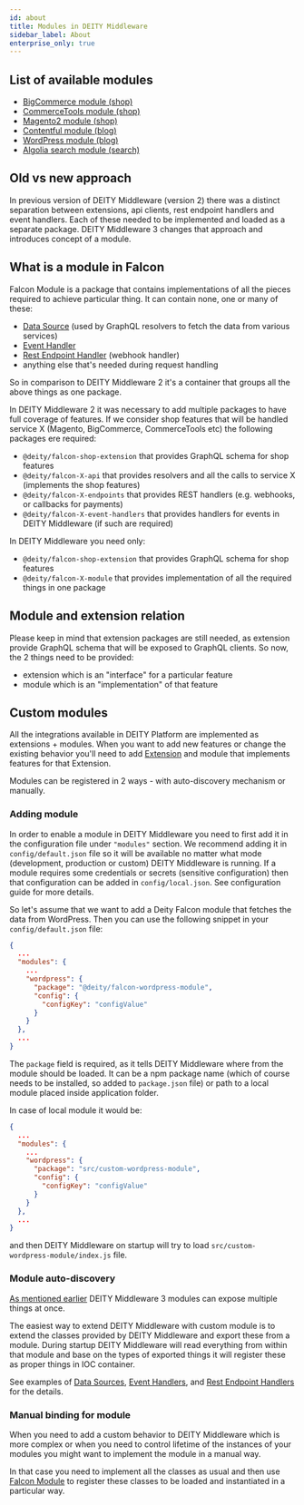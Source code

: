 ```yaml
---
id: about
title: Modules in DEITY Middleware
sidebar_label: About
enterprise_only: true
---
```


## List of available modules

- [BigCommerce module (shop)](../../integration/bigcommerce/overview)
- [CommerceTools module (shop)](../../integration/commercetools/overview)
- [Magento2 module (shop)](../../integration/magento2/overview)
- [Contentful module (blog)](../../integration/contentful/overview)
- [WordPress module (blog)](../../integration/wordpress)
- [Algolia search module (search)](../../integration/algolia)

## Old vs new approach

In previous version of DEITY Middleware (version 2) there was a distinct separation between extensions, api clients, rest endpoint handlers and event handlers. Each of these needed to be implemented and loaded as a separate package. DEITY Middleware 3 changes that approach and introduces concept of a module. 

## What is a module in Falcon

Falcon Module is a package that contains implementations of all the pieces required to achieve particular thing. It can contain none, one or many of these:
- [Data Source](../data-sources) (used by GraphQL resolvers to fetch the data from various services)
- [Event Handler](../event-handlers)
- [Rest Endpoint Handler](../rest-endpoints) (webhook handler)
- anything else that's needed during request handling

So in comparison to DEITY Middleware 2 it's a container that groups all the above things as one package.

In DEITY Middleware 2 it was necessary to add multiple packages to have full coverage of features. If we consider shop features that will be handled service X (Magento, BigCommerce, CommerceTools etc) the following packages ere required:
- `@deity/falcon-shop-extension` that provides GraphQL schema for shop features
- `@deity/falcon-X-api` that provides resolvers and all the calls to service X (implements the shop features)
- `@deity/falcon-X-endpoints` that provides REST handlers (e.g. webhooks, or callbacks for payments)
- `@deity/falcon-X-event-handlers` that provides handlers for events in DEITY Middleware (if such are required)

In DEITY Middleware you need only:
- `@deity/falcon-shop-extension` that provides GraphQL schema for shop features
- `@deity/falcon-X-module` that provides implementation of all the required things in one package

## Module and extension relation

Please keep in mind that extension packages are still needed, as extension provide GraphQL schema that will be exposed to GraphQL clients. 
So now, the 2 things need to be provided:
- extension which is an "interface" for a particular feature
- module which is an "implementation" of that feature

## Custom modules

All the integrations available in DEITY Platform are implemented as extensions + modules. When you want to add new features or change the existing behavior you'll need to add [Extension](../extensions/about) and module that implements features for that Extension.

Modules can be registered in 2 ways - with auto-discovery mechanism or manually.

### Adding module

In order to enable a module in DEITY Middleware you need to first add it in the configuration file under `"modules"` section. We recommend adding it in `config/default.json` file so it will be available no matter what mode (development, production or custom) DEITY Middleware is running. 
If a module requires some credentials or secrets (sensitive configuration) then that configuration can be added in `config/local.json`. See configuration guide for more details.

So let's assume that we want to add a Deity Falcon module that fetches the data from WordPress. Then you can use the following snippet in your `config/default.json` file:

```json
{
  ...
  "modules": {
    ...
    "wordpress": {
      "package": "@deity/falcon-wordpress-module",
      "config": {
        "configKey": "configValue"
      }
    }
  },
  ...
}
```

The `package` field is required, as it tells DEITY Middleware where from the module should be loaded. It can be a npm package name (which of course needs to be installed, so added to `package.json` file) or path to a local module placed inside application folder.

In case of local module it would be:

```json
{
  ...
  "modules": {
    ...
    "wordpress": {
      "package": "src/custom-wordpress-module",
      "config": {
        "configKey": "configValue"
      }
    }
  },
  ...
}
```

and then DEITY Middleware on startup will try to load `src/custom-wordpress-module/index.js` file.


### Module auto-discovery

[As mentioned earlier](#what-is-a-module-in-falcon) DEITY Middleware 3 modules can expose multiple things at once. 

The easiest way to extend DEITY Middleware with custom module is to extend the classes provided by DEITY Middleware and export these from a module. During startup DEITY Middleware will read everything from within that module and base on the types of exported things it will register these as proper things in IOC container.

See examples of [Data Sources](../data-sources), [Event Handlers](../event-handlers), and [Rest Endpoint Handlers](../rest-endpoints) for the details.

### Manual binding for module

When you need to add a custom behavior to DEITY Middleware which is more complex or when you need to control lifetime of the instances of your modules you might want to implement the module in a manual way.

In that case you need to implement all the classes as usual and then use [Falcon Module](./module-api) to register these classes to be loaded and instantiated in a particular way.
